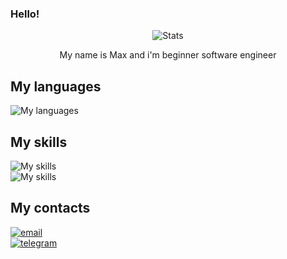 ### Hello!

<p align="center">
  <img src="https://github-stats-alpha.vercel.app/api?username=MaxBoikov1308" alt="Stats">

<p align="center">
  My name is Max and i'm beginner software engineer

## My languages
![My languages](https://skillicons.dev/icons?i=python,golang)

## My skills
![My skills](https://skillicons.dev/icons?i=git,github,vscode,blender,unreal)  
![My skills](https://skillicons.dev/icons?i=pycharm,powershell)

## My contacts
[![email](https://img.shields.io/badge/%20email%20-boikov.maks06@gmail.com-red)](mailto:boikov.maks06@gmail.com)  
[![telegram](https://img.shields.io/badge/%20telegram%20-@Moxxm1-blue)](https://t.me/Moxxm1)
